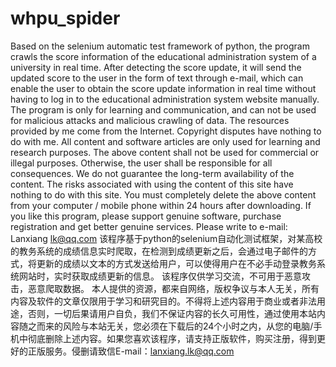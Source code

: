 # whpu_spider
Based on the selenium automatic test framework of python, the program crawls the score information of the educational administration system of a university in real time. After detecting the score update, it will send the updated score to the user in the form of text through e-mail, which can enable the user to obtain the score update information in real time without having to log in to the educational administration system website manually.  The program is only for learning and communication, and can not be used for malicious attacks and malicious crawling of data.  The resources provided by me come from the Internet. Copyright disputes have nothing to do with me. All content and software articles are only used for learning and research purposes. The above content shall not be used for commercial or illegal purposes. Otherwise, the user shall be responsible for all consequences. We do not guarantee the long-term availability of the content. The risks associated with using the content of this site have nothing to do with this site. You must completely delete the above content from your computer / mobile phone within 24 hours after downloading. If you like this program, please support genuine software, purchase registration and get better genuine services. Please write to e-mail: Lanxiang lk@qq.com  该程序基于python的selenium自动化测试框架，对某高校的教务系统的成绩信息实时爬取，在检测到成绩更新之后，会通过电子邮件的方式，将更新的成绩以文本的方式发送给用户，可以使得用户在不必手动登录教务系统网站时，实时获取成绩更新的信息。  该程序仅供学习交流，不可用于恶意攻击，恶意爬取数据。  本人提供的资源，都来自网络，版权争议与本人无关，所有内容及软件的文章仅限用于学习和研究目的。不得将上述内容用于商业或者非法用途，否则，一切后果请用户自负，我们不保证内容的长久可用性，通过使用本站内容随之而来的风险与本站无关，您必须在下载后的24个小时之内，从您的电脑/手机中彻底删除上述内容。如果您喜欢该程序，请支持正版软件，购买注册，得到更好的正版服务。侵删请致信E-mail：lanxiang.lk@qq.com
